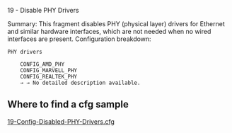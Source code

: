19 - Disable PHY Drivers

Summary: This fragment disables PHY (physical layer) drivers for Ethernet and similar hardware interfaces, which are not needed when no wired interfaces are present.
Configuration breakdown:

    PHY drivers

        CONFIG_AMD_PHY
        CONFIG_MARVELL_PHY
        CONFIG_REALTEK_PHY
        → → No detailed description available.


## Where to find a cfg sample


[19-Config-Disabled-PHY-Drivers.cfg](../../beagle-board/6.6.32/packaging/19-Config-Disabled-PHY-Drivers.cfg)